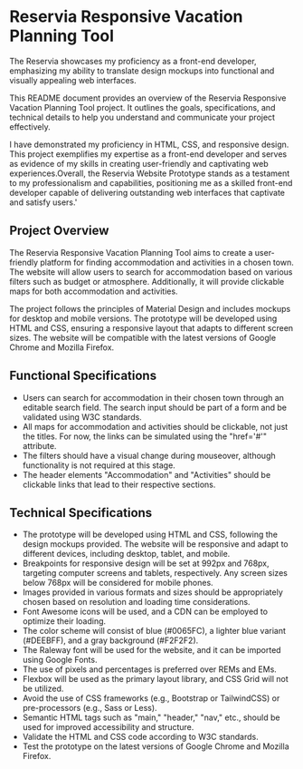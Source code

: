 # Reservia Responsive Vacation Planning Tool
The Reservia showcases my proficiency as a front-end developer, emphasizing my ability to translate design mockups into functional and visually appealing web interfaces.

This README document provides an overview of the Reservia Responsive Vacation Planning Tool project. It outlines the goals, specifications, and technical details to help you understand and communicate your project effectively.

I have demonstrated my proficiency in HTML, CSS, and responsive design. This project exemplifies my expertise as a front-end developer and serves as evidence of my skills in creating user-friendly and captivating web experiences.Overall, the Reservia Website Prototype stands as a testament to my professionalism and capabilities, positioning me as a skilled front-end developer capable of delivering outstanding web interfaces that captivate and satisfy users.'

## Project Overview

The Reservia Responsive Vacation Planning Tool aims to create a user-friendly platform for finding accommodation and activities in a chosen town. The website will allow users to search for accommodation based on various filters such as budget or atmosphere. Additionally, it will provide clickable maps for both accommodation and activities.

The project follows the principles of Material Design and includes mockups for desktop and mobile versions. The prototype will be developed using HTML and CSS, ensuring a responsive layout that adapts to different screen sizes. The website will be compatible with the latest versions of Google Chrome and Mozilla Firefox.

## Functional Specifications

- Users can search for accommodation in their chosen town through an editable search field. The search input should be part of a form and be validated using W3C standards.
- All maps for accommodation and activities should be clickable, not just the titles. For now, the links can be simulated using the "href='#'" attribute.
- The filters should have a visual change during mouseover, although functionality is not required at this stage.
- The header elements "Accommodation" and "Activities" should be clickable links that lead to their respective sections.

## Technical Specifications

- The prototype will be developed using HTML and CSS, following the design mockups provided. The website will be responsive and adapt to different devices, including desktop, tablet, and mobile.
- Breakpoints for responsive design will be set at 992px and 768px, targeting computer screens and tablets, respectively. Any screen sizes below 768px will be considered for mobile phones.
- Images provided in various formats and sizes should be appropriately chosen based on resolution and loading time considerations.
- Font Awesome icons will be used, and a CDN can be employed to optimize their loading.
- The color scheme will consist of blue (#0065FC), a lighter blue variant (#DEEBFF), and a gray background (#F2F2F2).
- The Raleway font will be used for the website, and it can be imported using Google Fonts.
- The use of pixels and percentages is preferred over REMs and EMs.
- Flexbox will be used as the primary layout library, and CSS Grid will not be utilized.
- Avoid the use of CSS frameworks (e.g., Bootstrap or TailwindCSS) or pre-processors (e.g., Sass or Less).
- Semantic HTML tags such as "main," "header," "nav," etc., should be used for improved accessibility and structure.
- Validate the HTML and CSS code according to W3C standards.
- Test the prototype on the latest versions of Google Chrome and Mozilla Firefox.
